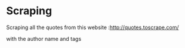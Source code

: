 # Scraping
 
Scraping all the  quotes from this website :http://quotes.toscrape.com/

with the author name and tags 
